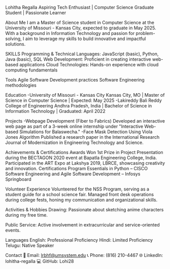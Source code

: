 Lohitha Regalla
Aspiring Tech Enthusiast | Computer Science Graduate Student | Passionate Learner

About Me
I am a Master of Science student in Computer Science at the University of Missouri - Kansas City, expected to graduate in May 2025. With a background in Information Technology and passion for problem-solving, I aim to leverage my skills to build innovative and impactful solutions.

SKILLS
Programming & Technical
Languages: JavaScript (basic), Python, Java (basic), SQL
Web Development: Proficient in creating interactive web-based applications
Cloud Technologies: Hands-on experience with cloud computing fundamentals

Tools
Agile Software Development practices
Software Engineering methodologies

Education
-University of Missouri - Kansas City
Kansas City, MO | Master of Science in Computer Science | Expected: May 2025
-Lakireddy Bali Reddy College of Engineering
Andhra Pradesh, India | Bachelor of Science in Information Technology | Graduated: April 2022

Projects
-Webpage Development (Fiber to Fabrics)
Developed an interactive web page as part of a 3-week online internship under "Interactive Web-based Simulations for Balaswecha."
-Face Mask Detection Using Viola Jones Algorithm
Published a research paper in the International Research Journal of Modernization in Engineering Technology and Science.

Achievements & Certifications
Awards
Won 1st Prize in Project Presentation during the BECTAGON 2020 event at Bapatla Engineering College, India.
Participated in the ART Expo at Lakshya 2019, LBRCE, showcasing creativity and innovation.
Certifications
Program Essentials in Python – CISCO
Software Engineering and Agile Software Development – Infosys Springboard

Volunteer Experience
Volunteered for the NSS Program, serving as a student guide for a school science fair.
Managed front desk operations during college fests, honing my communication and organizational skills.

Activities & Hobbies
Drawing: Passionate about sketching anime characters during my free time.

Public Service: Active involvement in extracurricular and service-oriented events.

Languages
English: Professional Proficiency
Hindi: Limited Proficiency
Telugu: Native Speaker

Contact
📧 Email: lrbhf@umsystem.edu
📞 Phone: (816) 210-4467
🌐 LinkedIn: lohitha-regalla
💻 GitHub: Lohi28


<!---
Lohi28/Lohi28 is a ✨ special ✨ repository because its `README.md` (this file) appears on your GitHub profile.
You can click the Preview link to take a look at your changes.
--->
